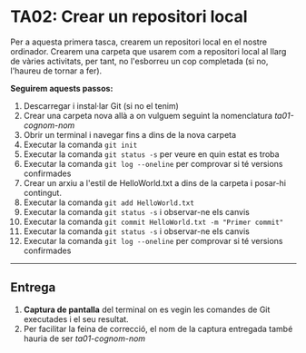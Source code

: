 # TA02: Crear un repositori local
Per a aquesta primera tasca, crearem un repositori local en el nostre ordinador.
Crearem una carpeta que usarem com a repositori local al llarg de vàries activitats, per tant, no l'esborreu un cop completada (si no, l'haureu de tornar a fer).

**Seguirem aquests passos:**
1. Descarregar i instal·lar Git (si no el tenim)
2. Crear una carpeta nova allà a on vulguem seguint la nomenclatura *ta01-cognom-nom*
3. Obrir un terminal i navegar fins a dins de la nova carpeta
4. Executar la comanda `git init`
5. Executar la comanda `git status -s` per veure en quin estat es troba
6. Executar la comanda `git log --oneline` per comprovar si té versions confirmades
7. Crear un arxiu a l'estil de HelloWorld.txt a dins de la carpeta i posar-hi contingut.
8. Executar la comanda `git add HelloWorld.txt`
9. Executar la comanda `git status -s` i observar-ne els canvis
10. Executar la comanda `git commit HelloWorld.txt -m "Primer commit"`
11. Executar la comanda `git status -s` i observar-ne els canvis
12. Executar la comanda `git log --oneline` per comprovar si té versions confirmades

---
## Entrega
1. **Captura de pantalla** del terminal on es vegin les comandes de Git executades i el seu resultat.
2. Per facilitar la feina de correcció, el nom de la captura entregada també hauria de ser *ta01-cognom-nom*